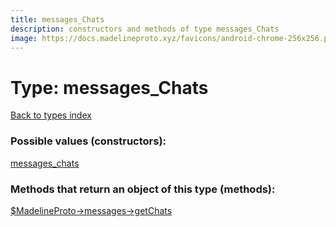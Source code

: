 ```yaml
---
title: messages_Chats
description: constructors and methods of type messages_Chats
image: https://docs.madelineproto.xyz/favicons/android-chrome-256x256.png
---
```

# Type: messages\_Chats  
[Back to types index](index.md)



### Possible values (constructors):

[messages\_chats](../constructors/messages_chats.md)  



### Methods that return an object of this type (methods):

[$MadelineProto->messages->getChats](../methods/messages_getChats.md)  




